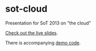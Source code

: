 sot-cloud
=========

Presentation for SoT 2013 on "the cloud"

[Check out the live slides](http://aj.esler.co.nz/sot-cloud).

There is accompanying [demo code](https://github.com/ajesler/sot-cloud-demo).
